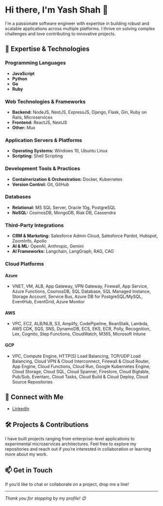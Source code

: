 # Hi there, I'm Yash Shah 👋

I'm a passionate software engineer with expertise in building robust and scalable applications across multiple platforms. I thrive on solving complex challenges and love contributing to innovative projects.

## 🚀 Expertise & Technologies

### Programming Languages
- **JavaScript**
- **Python**
- **Go**
- **Ruby**

### Web Technologies & Frameworks
- **Backend:** NodeJS, NestJS, ExpressJS, Django, Flask, Gin, Ruby on Rails, Microservices
- **Frontend:** ReactJS, NextJS
- **Other:** Mux

### Application Servers & Platforms
- **Operating Systems:** Windows 10, Ubuntu Linux
- **Scripting:** Shell Scripting

### Development Tools & Practices
- **Containerization & Orchestration:** Docker, Kubernetes
- **Version Control:** Git, GitHub

### Databases
- **Relational:** MS SQL Server, Oracle 10g, PostgreSQL
- **NoSQL:** CosmosDB, MongoDB, Riak DB, Cassendra

### Third-Party Integrations
- **CRM & Marketing:** Salesforce Admin Cloud, Salesforce Pardot, Hubspot, ZoomInfo, Apollo
- **AI & ML:** OpenAI, Anthropic, Gemini
- **AI Frameworks:** Langchain, LangGraph, RAG, CAG

### Cloud Platforms

#### Azure
- VNET, VM, ALB, App Gateway, VPN Gateway, Firewall, App Service, Azure Functions, CosmosDB, SQL Database, SQL Managed Instance, Storage Account, Service Bus, Azure DB for PostgreSQL/MySQL, EventHub, EventGrid, Azure Monitor

#### AWS
- VPC, EC2, ALB/NLB, S3, Amplify, CodePipeline, BeanStalk, Lambda, AWS CDK, SQS, SNS, DynamoDB, ECS, EKS, ECR, Polly, Recognition, Lex, Cognito, Step Functions, CloudWatch, M365, Microsoft Intune

#### GCP
- VPC, Compute Engine, HTTP(S) Load Balancing, TCP/UDP Load Balancing, Cloud VPN & Cloud Interconnect, Firewall & Cloud Router, App Engine, Cloud Functions, Cloud Run, Google Kubernetes Engine, Cloud Storage, Cloud SQL, Cloud Spanner, Firestore, Cloud Bigtable, Pub/Sub, Eventarc, Cloud Tasks, Cloud Build & Cloud Deploy, Cloud Source Repositories

## 🔗 Connect with Me

- [LinkedIn](https://www.linkedin.com/in/yash-shah-0a66615a/)

## 🛠️ Projects & Contributions

I have built projects ranging from enterprise-level applications to experimental microservices architectures. Feel free to explore my repositories and reach out if you’re interested in collaboration or learning more about my work.

## 📫 Get in Touch

If you’d like to chat or collaborate on a project, drop me a line!

---

*Thank you for stopping by my profile! 😊*
